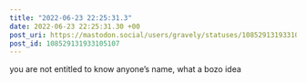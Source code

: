 ```yaml
---
title: "2022-06-23 22:25:31.3"
date: 2022-06-23 22:25:31.30 +00
post_uri: https://mastodon.social/users/gravely/statuses/108529131933105107
post_id: 108529131933105107
---
```

you are not entitled to know anyone’s name, what a bozo idea


